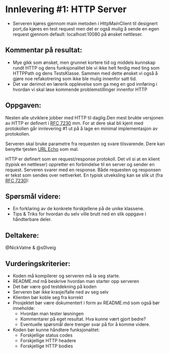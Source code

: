Innlevering #1: HTTP Server
===========================

- Serveren kjøres gjennom main metoden i HttpMainClient til designert port,da kjøres en test request men det er også mulig å sende en egen request gjennom default: localhost:10080 på ønsket nettleser.


Kommentar på resultat:
--------------------
- Mye gikk som ønsket, men grunnet kortere tid og middels kunnskap  rundt HTTP og dens funksjonalitet ble vi ikke helt ferdig med ting som HTTPPath og dens TestsKlasse. Sammen med dette ønsket vi også å gjøre noe refakotrering som ikke ble mulig innenfor satt tid.
- Det var derimot en lærerik opplevelse som ga meg en god innføring i hvordan vi skal løse kommende problemstillinger innenfor HTTP



Oppgaven:
---------

Nesten alle utviklere jobber med HTTP til daglig.Den mest brukte versjonen av HTTP er definert i [RFC 7230](https://tools.ietf.org/html/rfc7230) mm. For at dere skal bli kjent med protokollen går innlevering #1 ut på å lage en minimal implementasjon av protokollen.

Serveren skal bruke parametre fra requesten og svare tilsvarende. Dere kan benytte tjesten [URL Echo](http://ivanzuzak.info/urlecho/) som mal.

HTTP er definert som en request/response protokoll. Det vil si at en klient (typisk en nettleser) oppretter en forbindelse til en server og sender en request. Serveren svarer med en response. Både requesten og responsen er tekst som sendes over nettverket. En typisk utveksling kan se slik ut (fra [RFC 7230](https://tools.ietf.org/html/rfc7230#section-2.1)):


Spørsmål videre:
----------------

- En forklaring av de konkrete forskjellene på de unike klassene.
- Tips & Triks for hvordan du selv ville brutt ned en slik oppgave i håndterbare deler.

Deltakere:
---------
@NickVatne & @s0lveig


Vurderingskriterier:
-------------------

* Koden må kompilerer og serveren må la seg starte.
* README.md må beskrive hvordan man starter opp serveren
* Det bør være god testdekning på koden
* Serveren bør ikke krasje/falle ned av seg selv
* Klienten bør koble seg fra korrekt
* Prosjektet bør være dokumentert i form av README.md som også bør inneholde:
  * Hvordan man tester løsningen
  * Kommentarer på eget resultat. Hva kunne vært gjort bedre?
  * Eventuelle spørsmål dere trenger svar på for å komme videre.
* Koden bør kunne håndtere funksjonalitet:
  * Forskjellige status codes
  * Forskjellige HTTP headere
  * Forskjellige HTTP bodies





